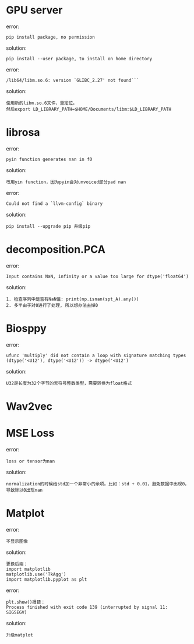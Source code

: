 # GPU server

error:
```
pip install package, no permission
```
solution:
```
pip install --user package, to install on home directory
```

error:
```
/lib64/libm.so.6: version `GLIBC_2.27' not found```
```

solution:
```
使用新的libm.so.6文件，重定位。
然后export LD_LIBRARY_PATH=$HOME/Documents/libm:$LD_LIBRARY_PATH
```

# librosa

error:
```
pyin function generates nan in f0
```
solution:
```
改用yin function，因为pyin会对unvoiced部分pad nan
```

error:
```
Could not find a `llvm-config` binary
```
solution:
```
pip install --upgrade pip 升级pip
```


# decomposition.PCA

error:
```
Input contains NaN, infinity or a value too large for dtype('float64')
```
solution:
```
1. 检查序列中是否有NaN值: print(np.isnan(spt_A).any())
2. 多半由于对0进行了处理, 所以想办法去掉0
```

# Biosppy

error:
```
ufunc 'multiply' did not contain a loop with signature matching types (dtype('<U12'), dtype('<U12')) -> dtype('<U12')
```
solution:
```
U32是长度为32个字节的无符号整数类型，需要转换为float格式
```

# Wav2vec

# MSE Loss

error:
```
loss or tensor为nan
```
solution:
```
normalization的时候给std加一个非常小的余项。比如：std + 0.01，避免数据中出现0，导致除以0出现nan
```

# Matplot

error:
```
不显示图像
```
solution:
```
更换后端：
import matplotlib
matplotlib.use('TkAgg')
import matplotlib.pyplot as plt
```
error:
```
plt.show()报错：
Process finished with exit code 139 (interrupted by signal 11: SIGSEGV)
```
solution:
```
升级matplot
```
